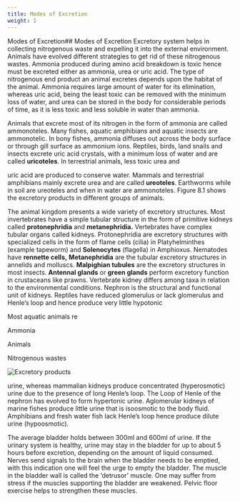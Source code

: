 ```yaml
---
title: Modes of Excretion
weight: 1
---
```


Modes of Excretion## Modes of Excretion
 Excretory system helps in collecting nitrogenous waste and expelling it into the external environment. Animals have evolved different strategies to get rid of these nitrogenous wastes. Ammonia produced during amino acid breakdown is toxic hence must be excreted either as ammonia, urea or uric acid. The type of nitrogenous end product an animal excretes depends upon the habitat of the animal. Ammonia requires large amount of water for its elimination, whereas uric acid, being the least toxic can be removed with the minimum loss of water, and urea can be stored in the body for considerable periods of time, as it is less toxic and less soluble in water than ammonia.

Animals that excrete most of its nitrogen in the form of ammonia are called ammonoteles. Many fishes, aquatic amphibians and aquatic insects are ammonotelic. In bony fishes, ammonia diffuses out across the body surface or through gill surface as ammonium ions. Reptiles, birds, land snails and insects excrete uric acid crystals, with a minimum loss of water and are called **uricoteles**. In terrestrial animals, less toxic urea and




  

uric acid are produced to conserve water. Mammals and terrestrial amphibians mainly excrete urea and are called **ureoteles**. Earthworms while in soil are ureoteles and when in water are ammonoteles. Figure 8.1 shows the excretory products in different groups of animals.

The animal kingdom presents a wide variety of excretory structures. Most invertebrates have a simple tubular structure in the form of primitive kidneys called **protonephridia** and **metanephridia.** Vertebrates have complex tubular organs called kidneys. Protonephridia are excretory structures with specialized cells in the form of flame cells (cilia) in Platyhelminthes (example tapeworm) and **Solenocytes** (flagella) in Amphioxus. Nematodes have **rennette cells,** **Metanephridia** are the tubular excretory structures in annelids and molluscs. **Malpighian tubules** are the excretory structures in most insects. **Antennal glands** or **green glands** perform excretory function in crustaceans like prawns. Vertebrate kidney differs among taxa in relation to the environmental conditions. Nephron is the structural and functional unit of kidneys. Reptiles have reduced glomerulus or lack glomerulus and Henle’s loop and hence produce very little hypotonic

Most aquatic animals re

Ammonia

Animals

Nitrogenous wastes

![ Excretory products  ](8.1.png "")


urine, whereas mammalian kidneys produce concentrated (hyperosmotic) urine due to the presence of long Henle’s loop. The Loop of Henle of the nephron has evolved to form hypertonic urine. Aglomerular kidneys of marine fishes produce little urine that is isoosmotic to the body fluid. Amphibians and fresh water fish lack Henle’s loop hence produce dilute urine (hypoosmotic).

The average bladder holds between 300ml and 600ml of urine. If the urinary system is healthy, urine may stay in the bladder for up to about 5 hours before excretion, depending on the amount of liquid consumed. Nerves send signals to the brain when the bladder needs to be emptied, with this indication one will feel the urge to empty the bladder. The muscle in the bladder wall is called the ‘detrusor’ muscle. One may suffer from stress if the muscles supporting the bladder are weakened. Pelvic floor exercise helps to strengthen these muscles.

